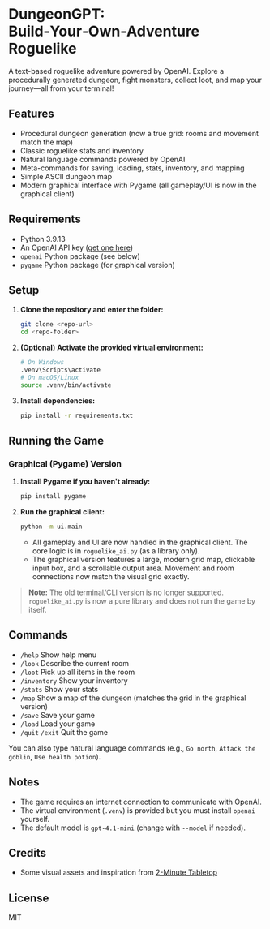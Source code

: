 # DungeonGPT: Build‑Your‑Own‑Adventure Roguelike

A text-based roguelike adventure powered by OpenAI. Explore a procedurally generated dungeon, fight monsters, collect loot, and map your journey—all from your terminal!

## Features
- Procedural dungeon generation (now a true grid: rooms and movement match the map)
- Classic roguelike stats and inventory
- Natural language commands powered by OpenAI
- Meta-commands for saving, loading, stats, inventory, and mapping
- Simple ASCII dungeon map
- Modern graphical interface with Pygame (all gameplay/UI is now in the graphical client)

## Requirements
- Python 3.9.13
- An OpenAI API key ([get one here](https://platform.openai.com/account/api-keys))
- `openai` Python package (see below)
- `pygame` Python package (for graphical version)

## Setup
1. **Clone the repository and enter the folder:**
   ```sh
   git clone <repo-url>
   cd <repo-folder>
   ```
2. **(Optional) Activate the provided virtual environment:**
   ```sh
   # On Windows
   .venv\Scripts\activate
   # On macOS/Linux
   source .venv/bin/activate
   ```
3. **Install dependencies:**
   ```sh
   pip install -r requirements.txt
   ```

## Running the Game

### Graphical (Pygame) Version
1. **Install Pygame if you haven't already:**
   ```sh
   pip install pygame
   ```
2. **Run the graphical client:**
   ```sh
   python -m ui.main
   ```
   - All gameplay and UI are now handled in the graphical client. The core logic is in `roguelike_ai.py` (as a library only).
   - The graphical version features a large, modern grid map, clickable input box, and a scrollable output area. Movement and room connections now match the visual grid exactly.

> **Note:** The old terminal/CLI version is no longer supported. `roguelike_ai.py` is now a pure library and does not run the game by itself.

## Commands
- `/help`         Show help menu
- `/look`         Describe the current room
- `/loot`         Pick up all items in the room
- `/inventory`    Show your inventory
- `/stats`        Show your stats
- `/map`          Show a map of the dungeon (matches the grid in the graphical version)
- `/save`         Save your game
- `/load`         Load your game
- `/quit` `/exit` Quit the game

You can also type natural language commands (e.g., `Go north`, `Attack the goblin`, `Use health potion`).

## Notes
- The game requires an internet connection to communicate with OpenAI.
- The virtual environment (`.venv`) is provided but you must install `openai` yourself.
- The default model is `gpt-4.1-mini` (change with `--model` if needed).

## Credits
- Some visual assets and inspiration from [2-Minute Tabletop](https://tools.2minutetabletop.com/)

## License
MIT
